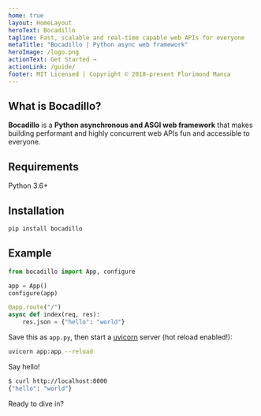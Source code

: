 ```yaml
---
home: true
layout: HomeLayout
heroText: Bocadillo
tagline: Fast, scalable and real-time capable web APIs for everyone
metaTitle: "Bocadillo | Python async web framework"
heroImage: /logo.png
actionText: Get Started →
actionLink: /guide/
footer: MIT Licensed | Copyright © 2018-present Florimond Manca
---
```


## What is Bocadillo?

**Bocadillo** is a **Python asynchronous and ASGI web framework** that makes building performant and highly concurrent web APIs fun and accessible to everyone.

<b-features :summary="true"/>

<b-action-link to="/guide/" text="Learn more about Bocadillo" :primary="false"/>

## Requirements

Python 3.6+

## Installation

```bash
pip install bocadillo
```

## Example

```python
from bocadillo import App, configure

app = App()
configure(app)

@app.route("/")
async def index(req, res):
    res.json = {"hello": "world"}
```

Save this as `app.py`, then start a [uvicorn](https://www.uvicorn.org) server (hot reload enabled!):

```bash
uvicorn app:app --reload
```

Say hello!

```bash
$ curl http://localhost:8000
{"hello": "world"}
```

Ready to dive in?

<b-action-link to="/guide/tutorial" text="Read the tutorial →"/>
